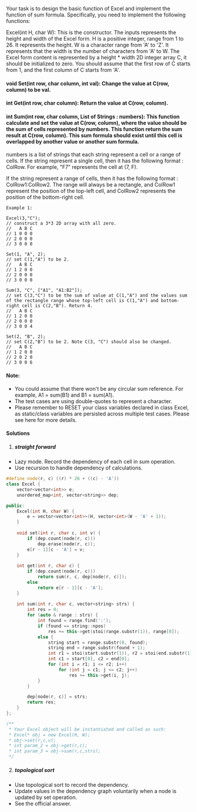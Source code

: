Your task is to design the basic function of Excel and implement the function of sum formula. Specifically, you need to implement the following functions:

Excel(int H, char W): This is the constructor. The inputs represents the height and width of the Excel form. H is a positive integer, range from 1 to 26. It represents the height. W is a character range from 'A' to 'Z'. It represents that the width is the number of characters from 'A' to W. The Excel form content is represented by a height * width 2D integer array C, it should be initialized to zero. You should assume that the first row of C starts from 1, and the first column of C starts from 'A'.

#### void Set(int row, char column, int val): Change the value at C(row, column) to be val.

#### int Get(int row, char column): Return the value at C(row, column).

#### int Sum(int row, char column, List of Strings : numbers): This function calculate and set the value at C(row, column), where the value should be the sum of cells represented by numbers. This function return the sum result at C(row, column). This sum formula should exist until this cell is overlapped by another value or another sum formula.

numbers is a list of strings that each string represent a cell or a range of cells. If the string represent a single cell, then it has the following format : ColRow. For example, "F7" represents the cell at (7, F).

If the string represent a range of cells, then it has the following format : ColRow1:ColRow2. The range will always be a rectangle, and ColRow1 represent the position of the top-left cell, and ColRow2 represents the position of the bottom-right cell.

```
Example 1:

Excel(3,"C"); 
// construct a 3*3 2D array with all zero.
//   A B C
// 1 0 0 0
// 2 0 0 0
// 3 0 0 0

Set(1, "A", 2);
// set C(1,"A") to be 2.
//   A B C
// 1 2 0 0
// 2 0 0 0
// 3 0 0 0

Sum(3, "C", ["A1", "A1:B2"]);
// set C(3,"C") to be the sum of value at C(1,"A") and the values sum of the rectangle range whose top-left cell is C(1,"A") and bottom-right cell is C(2,"B"). Return 4. 
//   A B C
// 1 2 0 0
// 2 0 0 0
// 3 0 0 4

Set(2, "B", 2);
// set C(2,"B") to be 2. Note C(3, "C") should also be changed.
//   A B C
// 1 2 0 0
// 2 0 2 0
// 3 0 0 6
```

#### Note:

-    You could assume that there won't be any circular sum reference. For example, A1 = sum(B1) and B1 = sum(A1).
-    The test cases are using double-quotes to represent a character.
-    Please remember to RESET your class variables declared in class Excel, as static/class variables are persisted across multiple test cases. Please see here for more details.


#### Solutions

1. ##### straight forward

- Lazy mode. Record the dependency of each cell in sum operation.
- Use recursion to handle dependency of calculations.

```cpp
#define node(r, c) ((r) * 26 + ((c) - 'A'))
class Excel {
    vector<vector<int>> e;
    unordered_map<int, vector<string>> dep;

public:
    Excel(int H, char W) {
        e = vector<vector<int>>(H, vector<int>(W - 'A' + 1));
    }
    
    void set(int r, char c, int v) {
        if (dep.count(node(r, c)))
            dep.erase(node(r, c));
        e[r - 1][c - 'A'] = v;
    }
    
    int get(int r, char c) {
        if (dep.count(node(r, c)))
            return sum(r, c, dep[node(r, c)]);
        else
            return e[r - 1][c - 'A'];
    }
    
    int sum(int r, char c, vector<string> strs) {
        int res = 0;
        for (auto & range : strs) {
            int found = range.find(':');
            if (found == string::npos)
                res += this->get(stoi(range.substr(1)), range[0]);
            else {
                string start = range.substr(0, found);
                string end = range.substr(found + 1);
                int r1 = stoi(start.substr(1)), r2 = stoi(end.substr(1));
                int c1 = start[0], c2 = end[0]; 
                for (int i = r1; i <= r2; i++)
                    for (int j = c1; j <= c2; j++)
                        res += this->get(i, j);
            }
        }

        dep[node(r, c)] = strs;
        return res;
    }
};

/**
 * Your Excel object will be instantiated and called as such:
 * Excel* obj = new Excel(H, W);
 * obj->set(r,c,v);
 * int param_2 = obj->get(r,c);
 * int param_3 = obj->sum(r,c,strs);
 */
```


2. ##### topological sort

- Use topological sort to record the dependency.
- Update values in the dependency graph voluntarily when a node is updated by set operation.
- See the official answer.

```cpp

```